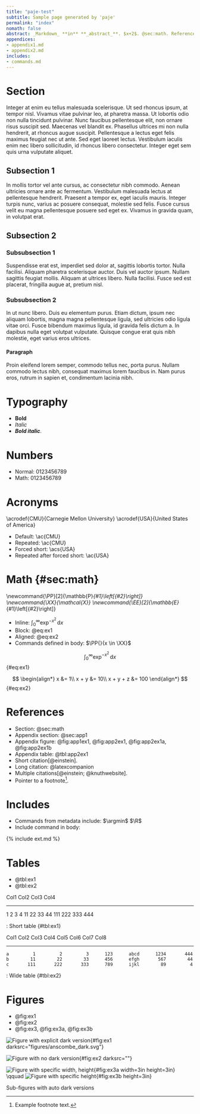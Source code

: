 ```yaml
---
title: "paje-test"
subtitle: Sample page generated by 'paje'
permalink: "index"
nomath: false
abstract: _Markdown_ **in** **_abstract_**. $x+2$. @sec:math. Reference[@latexcompanion].
appendices:
- appendix1.md
- appendix2.md
includes:
- commands.md
---
```



# Section

Integer at enim eu tellus malesuada scelerisque. Ut sed rhoncus ipsum, at tempor
nisl. Vivamus vitae pulvinar leo, at pharetra massa. Ut lobortis odio non nulla
tincidunt pulvinar. Nunc faucibus pellentesque elit, non ornare risus suscipit
sed. Maecenas vel blandit ex. Phasellus ultrices mi non nulla hendrerit, at
rhoncus augue suscipit. Pellentesque a lectus eget felis maximus feugiat nec ut
ante. Sed eget laoreet lectus. Vestibulum iaculis enim nec libero sollicitudin,
id rhoncus libero consectetur. Integer eget sem quis urna vulputate aliquet.

## Subsection 1

In mollis tortor vel ante cursus, ac consectetur nibh commodo. Aenean ultricies
ornare ante ac fermentum. Vestibulum malesuada lectus at pellentesque hendrerit.
Praesent a tempor ex, eget iaculis mauris. Integer turpis nunc, varius ac
posuere consequat, molestie sed felis. Fusce cursus velit eu magna pellentesque
posuere sed eget ex. Vivamus in gravida quam, in volutpat erat.

## Subsection 2

### Subsubsection 1

Suspendisse erat est, imperdiet sed dolor at, sagittis lobortis tortor. Nulla
facilisi. Aliquam pharetra scelerisque auctor. Duis vel auctor ipsum. Nullam
sagittis feugiat mollis. Aliquam at ultrices libero. Nulla facilisi. Fusce sed
est placerat, fringilla augue at, pretium nisl.

### Subsubsection 2

In ut nunc libero. Duis eu elementum purus. Etiam dictum, ipsum nec aliquam
lobortis, magna magna pellentesque ligula, sed ultricies odio ligula vitae orci.
Fusce bibendum maximus ligula, id gravida felis dictum a. In dapibus nulla eget
volutpat vulputate. Quisque congue erat quis nibh molestie, eget varius eros
ultrices.

#### Paragraph

Proin eleifend lorem semper, commodo tellus nec, porta purus. Nullam commodo
lectus nibh, consequat maximus lorem faucibus in. Nam purus eros, rutrum in
sapien et, condimentum lacinia nibh.


# Typography

* **Bold**
* _Italic_
* **_Bold italic_**.


# Numbers

* Normal: 0123456789
* Math: $0123456789$


# Acronyms

\acrodef{CMU}{Carnegie Mellon University}
\acrodef{USA}{United States of America}

* Default: \ac{CMU}
* Repeated: \ac{CMU}
* Forced short: \acs{USA}
* Repeated after forced short: \ac{USA}


# Math {#sec:math}

\newcommand{\PP}[2]{\mathbb{P}_{#1}\left[{#2}\right]}
\newcommand{\XX}{\mathcal{X}}
\newcommand{\EE}[2]{\mathbb{E}_{#1}\left[{#2}\right]}

* Inline: $\int_0^\infty \exp^{-x^2}\,\mathrm{d}x$
* Block: @eq:ex1
* Aligned: @eq:ex2
* Commands defined in body: $\PP{}{x \in \XX}$

$$
\int_0^\infty \exp^{-x^2}\,\mathrm{d}x
$$ {#eq:ex1}

$$
\begin{align*}
    x &= 1\\
    x + y &= 10\\
    x + y + z &= 100
\end{align*}
$$ {#eq:ex2}


# References

* Section: @sec:math
* Appendix section: @sec:app1
* Appendix figure: @fig:app1ex1, @fig:app2ex1, @fig:app2ex1a, @fig:app2ex1b
* Appendix table: @tbl:app2ex1
* Short citation[@einstein].
* Long citation: @latexcompanion
* Multiple citations[@einstein; @knuthwebsite].
* Pointer to a footnote[^1].

[^1]: Example footnote text.


# Includes

* Commands from metadata include: $\argmin$ $\R$
* Include command in body:

{% include ext.md %}


# Tables

* @tbl:ex1
* @tbl:ex2

Col1       Col2     Col3     Col4
------   ------    ------    ------
1             2     3        4
11           22     33       44
111         222     333      444

: Short table {#tbl:ex1}

 Col1      Col2      Col3      Col4     Col5      Col6      Col7      Col8
-----     -----     -----     -----    -----     -----     -----     -----
    a         1         2         3      123      abcd      1234       444
    b        11        22        33      456      efgh       567        44
    c       111       222       333      789      ijkl        89         4

: Wide table {#tbl:ex2}


# Figures

* @fig:ex1
* @fig:ex2
* @fig:ex3, @fig:ex3a, @fig:ex3b

![Figure with explicit dark version](figures/anscombe){#fig:ex1 darksrc="figures/anscombe_dark.svg"}

![Figure with no dark version](figures/diamonds){#fig:ex2 darksrc=""}

<div id="fig:ex3">

![Figure with specific width, height](figures/gaussian2d){#fig:ex3a width=3in height=3in}
\qquad
![Figure with specific height](figures/densities){#fig:ex3b height=3in}

Sub-figures with auto dark versions
</div>
